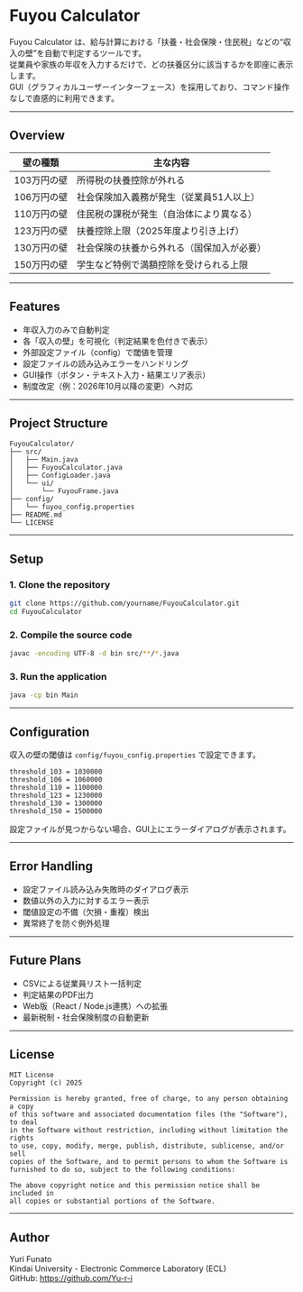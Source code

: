 # Fuyou Calculator

Fuyou Calculator は、給与計算における「扶養・社会保険・住民税」などの“収入の壁”を自動で判定するツールです。  
従業員や家族の年収を入力するだけで、どの扶養区分に該当するかを即座に表示します。  
GUI（グラフィカルユーザーインターフェース）を採用しており、コマンド操作なしで直感的に利用できます。

---

## Overview

| 壁の種類 | 主な内容 |
|-----------|-----------|
| 103万円の壁 | 所得税の扶養控除が外れる |
| 106万円の壁 | 社会保険加入義務が発生（従業員51人以上） |
| 110万円の壁 | 住民税の課税が発生（自治体により異なる） |
| 123万円の壁 | 扶養控除上限（2025年度より引き上げ） |
| 130万円の壁 | 社会保険の扶養から外れる（国保加入が必要） |
| 150万円の壁 | 学生など特例で満額控除を受けられる上限 |

---

## Features

- 年収入力のみで自動判定  
- 各「収入の壁」を可視化（判定結果を色付きで表示）  
- 外部設定ファイル（config）で閾値を管理
- 設定ファイルの読み込みエラーをハンドリング  
- GUI操作（ボタン・テキスト入力・結果エリア表示）  
- 制度改定（例：2026年10月以降の変更）へ対応  

---

## Project Structure

```
FuyouCalculator/
├── src/
│   ├── Main.java
│   ├── FuyouCalculator.java
│   ├── ConfigLoader.java
│   └── ui/
│       └── FuyouFrame.java
├── config/
│   └── fuyou_config.properties
├── README.md
└── LICENSE
```

---

## Setup

### 1. Clone the repository
```bash
git clone https://github.com/yourname/FuyouCalculator.git
cd FuyouCalculator
```

### 2. Compile the source code
```bash
javac -encoding UTF-8 -d bin src/**/*.java
```

### 3. Run the application
```bash
java -cp bin Main
```

---

## Configuration

収入の壁の閾値は `config/fuyou_config.properties` で設定できます。

```properties
threshold_103 = 1030000
threshold_106 = 1060000
threshold_110 = 1100000
threshold_123 = 1230000
threshold_130 = 1300000
threshold_150 = 1500000
```

設定ファイルが見つからない場合、GUI上にエラーダイアログが表示されます。

---

## Error Handling

- 設定ファイル読み込み失敗時のダイアログ表示  
- 数値以外の入力に対するエラー表示  
- 閾値設定の不備（欠損・重複）検出  
- 異常終了を防ぐ例外処理  

---

## Future Plans

- CSVによる従業員リスト一括判定  
- 判定結果のPDF出力  
- Web版（React / Node.js連携）への拡張  
- 最新税制・社会保険制度の自動更新  

---

## License

```
MIT License
Copyright (c) 2025

Permission is hereby granted, free of charge, to any person obtaining a copy
of this software and associated documentation files (the "Software"), to deal
in the Software without restriction, including without limitation the rights
to use, copy, modify, merge, publish, distribute, sublicense, and/or sell
copies of the Software, and to permit persons to whom the Software is
furnished to do so, subject to the following conditions:

The above copyright notice and this permission notice shall be included in
all copies or substantial portions of the Software.
```

---

## Author
Yuri Funato  
Kindai University - Electronic Commerce Laboratory (ECL)  
GitHub: https://github.com/Yu-r-i
